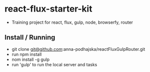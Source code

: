 # react-flux-starter-kit

- Training project for react, flux, gulp, node, browserfy, router

## Install / Running

- git clone git@github.com:anna-podhajska/reactFluxGulpRouter.git
- run npm install
- nom install -g gulp
- run 'gulp' to run the local server and tasks